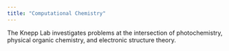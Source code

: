 ```yaml
---
title: "Computational Chemistry"
---
```

The Knepp Lab investigates problems at the intersection of photochemistry, physical organic chemistry, and electronic structure theory.
